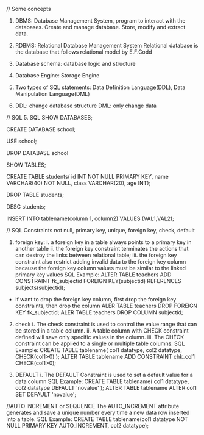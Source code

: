 // Some concepts
1. DBMS: Database Management System, program to interact with the databases.
Create and manage database. Store, modify and extract data.

2. RDBMS: Relational Database Management System
Relational database is the database that follows relational model by E.F.Codd

3. Database schema: database logic and structure

4. Database Engine: Storage Engine

5. Two types of SQL statements: Data Definition Language(DDL), Data Manipulation Language(DML)

6. DDL: change database structure
DML: only change data

// SQL
5. SQL
SHOW DATABASES;

CREATE DATABASE school;

USE school;

DROP DATABASE school

SHOW TABLES;

CREATE TABLE students(
id INT NOT NULL PRIMARY KEY,
name VARCHAR(40) NOT NULL,
class VARCHAR(20),
age INT);

DROP TABLE students;

DESC students;

INSERT INTO tablename(column 1, column2) VALUES (VAL1,VAL2);


// SQL Constraints
not null, primary key, unique, foreign key, check, default
1. foreign key:
	i. a foreign key in a table always points to a primary key in another table
	ii. the foreign key constraint terminates the actions that can destroy the links between relational table;
	iii. the foreign key constraint also restrict adding invalid data to the foreign key column because the foreign key column values must be similar to the linked primary key values
SQL Example:
ALTER TABLE teachers ADD CONSTRAINT fk_subjectid FOREIGN KEY(subjectid) REFERENCES subjects(subjectid);

* if want to drop the foreign key column, first drop the foreign key constraints, then drop the column
ALER TABLE teachers DROP FOREIGN KEY fk_subjectid;
ALER TABLE teachers DROP COLUMN subjectid;

2. check
	i. The check constraint is used to control the value range that can be stored in a table column.
	ii. A table column with CHECK constraint defined will save only specific values in the column.
	iii. The CHECK constraint can be applied to a single or multiple table columns.
SQL Example:
CREATE TABLE tablename(
col1 datatype,
col2 datatype,
CHECK(col1>0)
);
ALTER TABLE tablename ADD CONSTRAINT chk_col1 CHECK(col1>0);

3. DEFAULT 
	i. The DEFAULT Constraint is used to set a default value for a data column
SQL Example:
CREATE TABLE tablename(
col1 datatype,
col2 datatype DEFAULT 'novalue'
);
ALTER TABLE tablename ALTER col1 SET DEFAULT 'novalue'; 

//AUTO INCREMENT or SEQUENCE
The AUTO_INCREMENT attribute generates and save a unique number every time a new data row inserted into a table.
SQL Example:
CREATE TABLE tablename(col1 datatype NOT NULL PRIMARY KEY AUTO_INCREMENT, col2 datatype);
